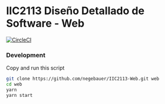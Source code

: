 # IIC2113 Diseño Detallado de Software - Web

[![CircleCI](https://circleci.com/gh/negebauer/IIC2113-Web.svg?style=svg&circle-token=eac648b31799b2c7e9c80f6510bbe4dd5a63c33e)](https://circleci.com/gh/negebauer/IIC2113-Web)

### Development

Copy and run this script

```bash
git clone https://github.com/negebauer/IIC2113-Web.git web
cd web
yarn
yarn start
```
